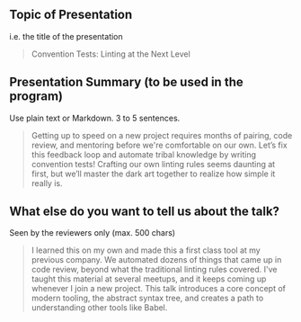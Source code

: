 ## Topic of Presentation
i.e. the title of the presentation

> Convention Tests: Linting at the Next Level

## Presentation Summary (to be used in the program)
Use plain text or Markdown. 3 to 5 sentences.

> Getting up to speed on a new project requires months of pairing, code review, and mentoring before we're comfortable on our own. Let’s fix this feedback loop and automate tribal knowledge by writing convention tests! Crafting our own linting rules seems daunting at first, but we’ll master the dark art together to realize how simple it really is.

## What else do you want to tell us about the talk?
Seen by the reviewers only (max. 500 chars)

> I learned this on my own and made this a first class tool at my previous company. We automated dozens of things that came up in code review, beyond what the traditional linting rules covered. I've taught this material at several meetups, and it keeps coming up whenever I join a new project. This talk introduces a core concept of modern tooling, the abstract syntax tree, and creates a path to understanding other tools like Babel.